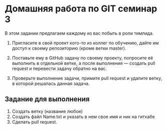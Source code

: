 # Домашняя работа по GIT семинар 3

В этом задании предлагаем каждому из вас побыть в роли тимлида.

1. Пригласите в свой проект кого-то из коллег по обучению, дайте им доступ к своему репозиторию (кроме ветки master).

2. Поставьте ему в GitHub задачу по своему проекту, попросите её выполнить в отдельной ветке, а после выполнения — создать pull request и перевести задачу обратно на вас.

3. Проверьте выполнение задачи, примите pull request и удалите ветку, в которой решалась данная задача.

## Задание для выполнения

1. Создать ветку (название любое)
2. Создать файл Name.txt и указать в нем свое имя и ник на гитхабе
3. Сделать pull request.
